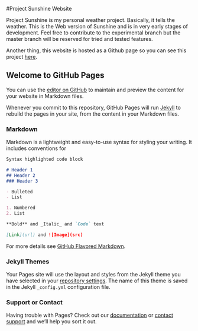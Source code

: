 #Project Sunshine Website

Project Sunshine is my personal weather project. Basically, it tells the weather. This is the Web version of Sunshine and is in very early stages of development. Feel free to contribute to the experimental branch but the master branch will be reserved for tried and tested features.

Another thing, this website is hosted as a Github page so you can see this project [here](https://danielisahuman.github.io/sunshineweb).

## Welcome to GitHub Pages

You can use the [editor on GitHub](https://github.com/danielisahuman/sunshineweb/edit/master/README.md) to maintain and preview the content for your website in Markdown files.

Whenever you commit to this repository, GitHub Pages will run [Jekyll](https://jekyllrb.com/) to rebuild the pages in your site, from the content in your Markdown files.

### Markdown

Markdown is a lightweight and easy-to-use syntax for styling your writing. It includes conventions for

```markdown
Syntax highlighted code block

# Header 1
## Header 2
### Header 3

- Bulleted
- List

1. Numbered
2. List

**Bold** and _Italic_ and `Code` text

[Link](url) and ![Image](src)
```

For more details see [GitHub Flavored Markdown](https://guides.github.com/features/mastering-markdown/).

### Jekyll Themes

Your Pages site will use the layout and styles from the Jekyll theme you have selected in your [repository settings](https://github.com/danielisahuman/sunshineweb/settings). The name of this theme is saved in the Jekyll `_config.yml` configuration file.

### Support or Contact

Having trouble with Pages? Check out our [documentation](https://help.github.com/categories/github-pages-basics/) or [contact support](https://github.com/contact) and we’ll help you sort it out.
